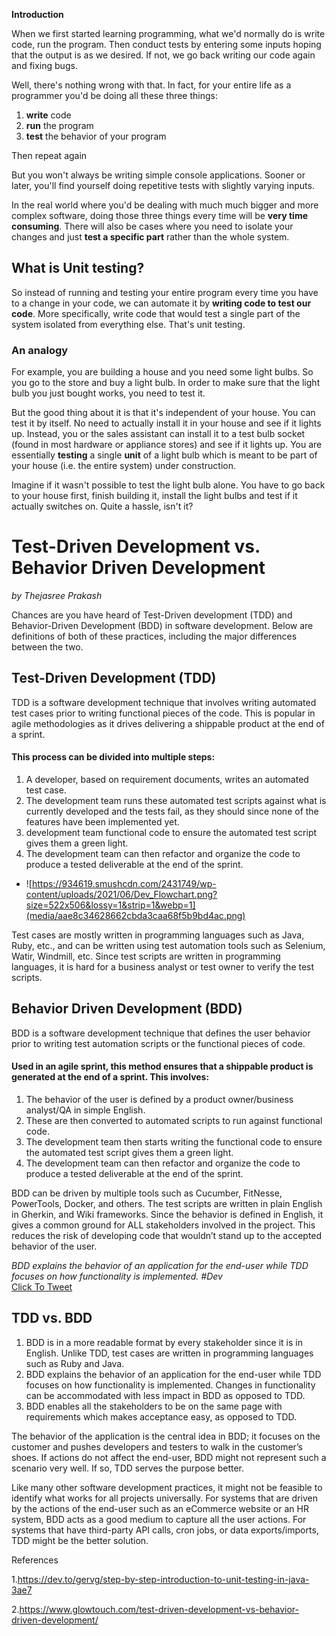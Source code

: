 **Introduction**

When we first started learning programming, what we'd normally do is write code, run the program. Then conduct tests by entering some inputs hoping that the output is as we desired. If not, we go back writing our code again and fixing bugs.

Well, there's nothing wrong with that. In fact, for your entire life as a programmer you'd be doing all these three things:

1.  **write** code
2.  **run** the program
3.  **test** the behavior of your program

Then repeat again

But you won't always be writing simple console applications. Sooner or later, you'll find yourself doing repetitive tests with slightly varying inputs.

In the real world where you'd be dealing with much much bigger and more complex software, doing those three things every time will be **very time consuming**. There will also be cases where you need to isolate your changes and just **test a specific part** rather than the whole system.

## What is Unit testing?

So instead of running and testing your entire program every time you have to a change in your code, we can automate it by **writing code to test our code**. More specifically, write code that would test a single part of the system isolated from everything else. That's unit testing.

### An analogy

For example, you are building a house and you need some light bulbs. So you go to the store and buy a light bulb. In order to make sure that the light bulb you just bought works, you need to test it.

But the good thing about it is that it's independent of your house. You can test it by itself. No need to actually install it in your house and see if it lights up. Instead, you or the sales assistant can install it to a test bulb socket (found in most hardware or appliance stores) and see if it lights up. You are essentially **testing** a single **unit** of a light bulb which is meant to be part of your house (i.e. the entire system) under construction.

Imagine if it wasn't possible to test the light bulb alone. You have to go back to your house first, finish building it, install the light bulbs and test if it actually switches on. Quite a hassle, isn't it?

# Test-Driven Development vs. Behavior Driven Development

*by Thejasree Prakash*

Chances are you have heard of Test-Driven development (TDD) and Behavior-Driven Development (BDD) in software development. Below are definitions of both of these practices, including the major differences between the two.

## Test-Driven Development (TDD)

TDD is a software development technique that involves writing automated test cases prior to writing functional pieces of the code. This is popular in agile methodologies as it drives delivering a shippable product at the end of a sprint.

#### **This process can be divided into multiple steps:**

1.  A developer, based on requirement documents, writes an automated test case.
2.  The development team runs these automated test scripts against what is currently developed and the tests fail, as they should since none of the features have been implemented yet.
3.  development team functional code to ensure the automated test script gives them a green light.
4.  The development team can then refactor and organize the code to produce a tested deliverable at the end of the sprint.
-   ![https://934619.smushcdn.com/2431749/wp-content/uploads/2021/06/Dev_Flowchart.png?size=522x506&lossy=1&strip=1&webp=1](media/aae8c34628662cbda3caa68f5b9bd4ac.png)

Test cases are mostly written in programming languages such as Java, Ruby, etc., and can be written using test automation tools such as Selenium, Watir, Windmill, etc. Since test scripts are written in programming languages, it is hard for a business analyst or test owner to verify the test scripts.

## Behavior Driven Development (BDD)

BDD is a software development technique that defines the user behavior prior to writing test automation scripts or the functional pieces of code.

#### **Used in an agile sprint, this method ensures that a shippable product is generated at the end of a sprint. This involves:**

1.  The behavior of the user is defined by a product owner/business analyst/QA in simple English.
2.  These are then converted to automated scripts to run against functional code.
3.  The development team then starts writing the functional code to ensure the automated test script gives them a green light.
4.  The development team can then refactor and organize the code to produce a tested deliverable at the end of the sprint.

BDD can be driven by multiple tools such as Cucumber, FitNesse, PowerTools, Docker, and others. The test scripts are written in plain English in Gherkin, and Wiki frameworks. Since the behavior is defined in English, it gives a common ground for ALL stakeholders involved in the project. This reduces the risk of developing code that wouldn’t stand up to the accepted behavior of the user.

*BDD explains the behavior of an application for the end-user while TDD focuses on how functionality is implemented. \#Dev*  
[Click To Tweet](https://twitter.com/intent/tweet?text=BDD%20explains%20the%20behavior%20of%20an%20application%20for%20the%20end%20user%20while%20TDD%20focuses%20on%20how%20functionality%20is%20implemented.%20%23Dev&via=46383764248a1145f8f50c3378e625a9&related=46383764248a1145f8f50c3378e625a9&url=https://www.glowtouch.com/?p=4346)

## TDD vs. BDD

1.  BDD is in a more readable format by every stakeholder since it is in English. Unlike TDD, test cases are written in programming languages such as Ruby and Java.
2.  BDD explains the behavior of an application for the end-user while TDD focuses on how functionality is implemented. Changes in functionality can be accommodated with less impact in BDD as opposed to TDD.
3.  BDD enables all the stakeholders to be on the same page with requirements which makes acceptance easy, as opposed to TDD.

The behavior of the application is the central idea in BDD; it focuses on the customer and pushes developers and testers to walk in the customer’s shoes. If actions do not affect the end-user, BDD might not represent such a scenario very well. If so, TDD serves the purpose better.

Like many other software development practices, it might not be feasible to identify what works for all projects universally. For systems that are driven by the actions of the end-user such as an eCommerce website or an HR system, BDD acts as a good medium to capture all the user actions. For systems that have third-party API calls, cron jobs, or data exports/imports, TDD might be the better solution.

References

1.https://dev.to/gervg/step-by-step-introduction-to-unit-testing-in-java-3ae7

2.https://www.glowtouch.com/test-driven-development-vs-behavior-driven-development/
